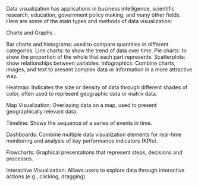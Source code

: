 Data visualization has applications in business intelligence, scientific research, education, government policy making, and many other fields. Here are some of the main types and methods of data visualization:

Charts and Graphs .

Bar charts and histograms: used to compare quantities in different categories.
Line charts: to show the trend of data over time.
Pie charts: to show the proportion of the whole that each part represents.
Scatterplots: show relationships between variables.
Infographics: Combine charts, images, and text to present complex data or information in a more attractive way.

Heatmap: Indicates the size or density of data through different shades of color, often used to represent geographic data or matrix data.

Map Visualization: Overlaying data on a map, used to present geographically relevant data.

Timeline: Shows the sequence of a series of events in time.

Dashboards: Combine multiple data visualization elements for real-time monitoring and analysis of key performance indicators (KPIs).

Flowcharts: Graphical presentations that represent steps, decisions and processes.

Interactive Visualization: Allows users to explore data through interactive actions (e.g., clicking, dragging).
